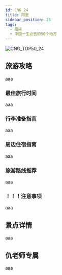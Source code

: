 ```yaml
---
id: CNG_24
title: 阿里
sidebar_position: 25
tags:
  - 拾柒
  - 中国一生必去的50个地方
---
```

![CNG_TOP50_24](/img/love/CNG_TOP50/24.png)

## 旅游攻略

aaa

### 最佳旅行时间

aaa

### 行李准备指南

aaa

### 周边住宿指南

aaa

### 旅游路线推荐

aaa

### ！！！注意事项

aaa

## 景点详情

aaa

## 仇老师专属

aaa
